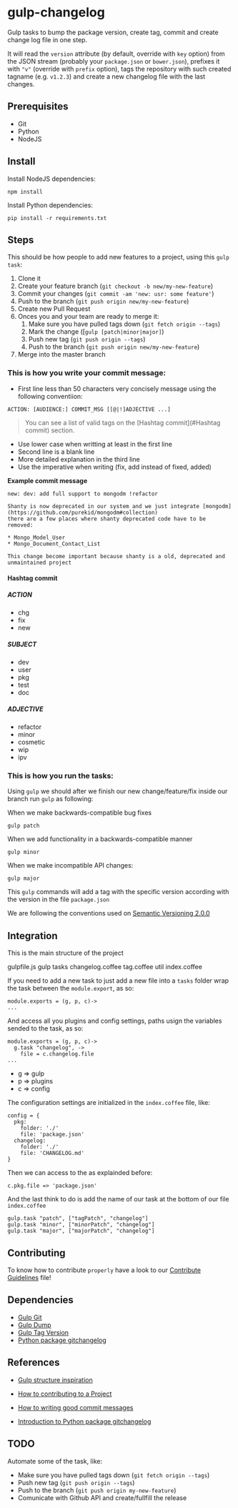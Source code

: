 gulp-changelog
==============

Gulp tasks to bump the package version, create tag, commit and create change log file in one step.

It will read the `version` attribute (by default, override with `key` option) from the JSON stream (probably your `package.json` or `bower.json`), prefixes it with `"v"` (override with `prefix` option), tags the repository with such created tagname (e.g. `v1.2.3`) and create a new changelog file with the last changes.

## Prerequisites

* Git
* Python
* NodeJS

## Install

Install NodeJS dependencies:

```
npm install
```
Install Python dependencies:

```
pip install -r requirements.txt
```

## Steps

This should be how people to add new features to a project, using this `gulp task`:

1. Clone it
2. Create your feature branch (`git checkout -b new/my-new-feature`)
3. Commit your changes (`git commit -am 'new: usr: some feature'`)
4. Push to the branch (`git push origin new/my-new-feature`)
5. Create new Pull Request
6. Onces you and your team are ready to merge it:
    1. Make sure you have pulled tags down (`git fetch origin --tags`)
    2. Mark the change ([`gulp [patch|minor|major]`)
    3. Push new tag (`git push origin --tags`)
    4. Push to the branch (`git push origin new/my-new-feature`)
7. Merge into the master branch

### This is how you write your commit message:

* First line less than 50 characters very concisely message using the following conventiion:

```
ACTION: [AUDIENCE:] COMMIT_MSG [[@|!]ADJECTIVE ...]
```

> You can see a list of valid tags on the [Hashtag commit](#Hashtag commit) section.

* Use lower case when writting at least in the first line
* Second line is a blank line
* More detailed explanation in the third line
* Use the imperative when writing (fix, add instead of fixed, added)

**Example commit message**

```
new: dev: add full support to mongodm !refactor

Shanty is now deprecated in our system and we just integrate [mongodm](https://github.com/purekid/mongodm#collection)
there are a few places where shanty deprecated code have to be removed:

* Mongo_Model_User
* Mongo_Document_Contact_List

This change become important because shanty is a old, deprecated and unmaintained project
```

<a name="Hashtag commit"></a>
#### Hashtag commit

##### ACTION

* chg
* fix
* new

##### SUBJECT

* dev
* user
* pkg
* test
* doc

##### ADJECTIVE

* refactor
* minor
* cosmetic
* wip
* ipv

### This is how you run the tasks:

Using `gulp` we should after we finish our new change/feature/fix inside our branch run `gulp` as following:

When we make backwards-compatible bug fixes

```
gulp patch
```

When we add functionality in a backwards-compatible manner

```
gulp minor
```

When we make incompatible API changes:

```
gulp major
```

This `gulp` commands will add a tag with the specific version according with the version in the file `package.json`

We are following the conventions used on [Semantic Versioning 2.0.0](http://semver.org/)

Integration
------------

This is the main structure of the project

gulpfile.js
	gulp
		tasks
			changelog.coffee
			tag.coffee
		util
		index.coffee

If you need to add a new task to just add a new file into a `tasks` folder wrap the task between the `module.export`, as so:

```
module.exports = (g, p, c)->
...
```

And access all you plugins and config settings, paths usign the variables sended to the task, as so:

```
module.exports = (g, p, c)->
  g.task "changelog", ->
    file = c.changelog.file
...
```

* g => gulp
* p => plugins
* c => config

The configuration settings are initialized in the `index.coffee` file, like:

```
config = {
  pkg:
    folder: './'
    file: 'package.json'
  changelog:
    folder: './'
    file: 'CHANGELOG.md'
}
```
Then we can access to the as explainded before:

```
c.pkg.file => 'package.json'
```

And the last think to do is add the name of our task at the bottom of our file `index.coffee`

```
gulp.task "patch", ["tagPatch", "changelog"]
gulp.task "minor", ["minorPatch", "changelog"]
gulp.task "major", ["majorPatch", "changelog"]
```

Contributing
------------

To know how to contribute `properly` have a look to our [Contribute Guidelines](https://github.com/CloudManaged/gulp-changelog/blob/master/CONTRIBUTE.md) file!

Dependencies
------------

* [Gulp Git](https://github.com/stevelacy/gulp-git)
* [Gulp Dump](https://github.com/stevelacy/gulp-bump)
* [Gulp Tag Version](https://github.com/ikari-pl/gulp-tag-version)
* [Python package gitchangelog](https://github.com/securactive/gitchangelog)

References
----------

* [Gulp structure inspiration](https://github.com/uniHackge/unihack.ge)

* [How to contributing to a Project](http://git-scm.com/book/ch5-2.html)

* [How to writing good commit messages](https://github.com/erlang/otp/wiki/Writing-good-commit-messages)

* [Introduction to Python package gitchangelog](https://github.com/securactive/gitchangelog/blob/master/README.rst)

TODO
----

Automate some of the task, like:

* Make sure you have pulled tags down (`git fetch origin --tags`)
* Push new tag (`git push origin --tags`)
* Push to the branch (`git push origin my-new-feature`)
* Comunicate with Github API and create/fullfill the release